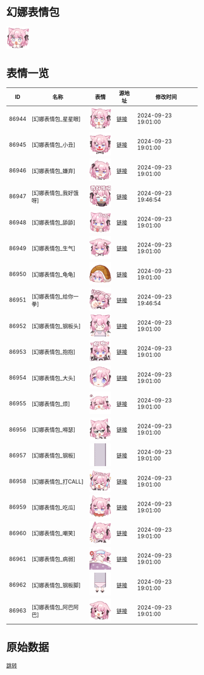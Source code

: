 # 幻娜表情包

<img src="./cover.png" height="60" alt="cover" />

# 表情一览

|ID|名称|表情|源地址|修改时间|
|----|----|----|----|----|
|86944|[幻娜表情包_星星眼]|<img src="./pic/086944_%5B幻娜表情包_星星眼%5D.png" height="60" alt="星星眼"/>|[链接](https://i0.hdslb.com/bfs/garb/d5a063065f0c1c0e92a96edf9aee6f9d520fa82e.png)|2024-09-23 19:01:00|
|86945|[幻娜表情包_小丑]|<img src="./pic/086945_%5B幻娜表情包_小丑%5D.png" height="60" alt="小丑"/>|[链接](https://i0.hdslb.com/bfs/garb/b4c10611596629e34ff4cafccfdcbc2a63c1768f.png)|2024-09-23 19:01:00|
|86946|[幻娜表情包_嫌弃]|<img src="./pic/086946_%5B幻娜表情包_嫌弃%5D.png" height="60" alt="嫌弃"/>|[链接](https://i0.hdslb.com/bfs/garb/d0d291ecabe25847121212ff5d274aa175066e93.png)|2024-09-23 19:01:00|
|86947|[幻娜表情包_我好饿呀]|<img src="./pic/086947_%5B幻娜表情包_我好饿呀%5D.png" height="60" alt="我好饿呀"/>|[链接](https://i0.hdslb.com/bfs/garb/item/cd1d6698ea2aef1db2f8d9ba17a5c3127f1fc4a8.png)|2024-09-23 19:46:54|
|86948|[幻娜表情包_舔舔]|<img src="./pic/086948_%5B幻娜表情包_舔舔%5D.png" height="60" alt="舔舔"/>|[链接](https://i0.hdslb.com/bfs/garb/dde7cbaf8ecd73b70d392a0b73e904f32c708d70.png)|2024-09-23 19:01:00|
|86949|[幻娜表情包_生气]|<img src="./pic/086949_%5B幻娜表情包_生气%5D.png" height="60" alt="生气"/>|[链接](https://i0.hdslb.com/bfs/garb/0e6bcaacb6dd8c262813ef2935edb46dd85f4d4a.png)|2024-09-23 19:01:00|
|86950|[幻娜表情包_龟龟]|<img src="./pic/086950_%5B幻娜表情包_龟龟%5D.png" height="60" alt="龟龟"/>|[链接](https://i0.hdslb.com/bfs/garb/3c6b35f188bd9fc1e0e19fbeb5d5f40254734887.png)|2024-09-23 19:01:00|
|86951|[幻娜表情包_给你一拳]|<img src="./pic/086951_%5B幻娜表情包_给你一拳%5D.png" height="60" alt="给你一拳"/>|[链接](https://i0.hdslb.com/bfs/garb/item/eda8a76a40d905c52ba30949025593b8476715d8.png)|2024-09-23 19:46:54|
|86952|[幻娜表情包_钢板头]|<img src="./pic/086952_%5B幻娜表情包_钢板头%5D.png" height="60" alt="钢板头"/>|[链接](https://i0.hdslb.com/bfs/garb/e1e547cf55bb97fc597fd0ef870b7b919bb12b66.png)|2024-09-23 19:01:00|
|86953|[幻娜表情包_抱抱]|<img src="./pic/086953_%5B幻娜表情包_抱抱%5D.png" height="60" alt="抱抱"/>|[链接](https://i0.hdslb.com/bfs/garb/d05f8d1315e7981f3d6ccb0bc5b2e4856742450a.png)|2024-09-23 19:01:00|
|86954|[幻娜表情包_大头]|<img src="./pic/086954_%5B幻娜表情包_大头%5D.png" height="60" alt="大头"/>|[链接](https://i0.hdslb.com/bfs/garb/468d15de7d6d0cc447fee4e765f080141e62a6b6.png)|2024-09-23 19:01:00|
|86955|[幻娜表情包_烦]|<img src="./pic/086955_%5B幻娜表情包_烦%5D.png" height="60" alt="烦"/>|[链接](https://i0.hdslb.com/bfs/garb/5e364f45d9d2fa8c2c03c5552736bb4a5eb072e8.png)|2024-09-23 19:01:00|
|86956|[幻娜表情包_嘚瑟]|<img src="./pic/086956_%5B幻娜表情包_嘚瑟%5D.png" height="60" alt="嘚瑟"/>|[链接](https://i0.hdslb.com/bfs/garb/4c4c4ffd3a64f2cfdaf4ced1dc1be24379cf1991.png)|2024-09-23 19:01:00|
|86957|[幻娜表情包_钢板]|<img src="./pic/086957_%5B幻娜表情包_钢板%5D.png" height="60" alt="钢板"/>|[链接](https://i0.hdslb.com/bfs/garb/890f6721940ef9a88c2b47a7a77ceac94468d538.png)|2024-09-23 19:01:00|
|86958|[幻娜表情包_打CALL]|<img src="./pic/086958_%5B幻娜表情包_打CALL%5D.png" height="60" alt="打CALL"/>|[链接](https://i0.hdslb.com/bfs/garb/522982a56776152e3e0619d9727fa3e06a44c1f5.png)|2024-09-23 19:01:00|
|86959|[幻娜表情包_吃瓜]|<img src="./pic/086959_%5B幻娜表情包_吃瓜%5D.png" height="60" alt="吃瓜"/>|[链接](https://i0.hdslb.com/bfs/garb/e55f074a532ddc49d9f1ca537015fb5dc1c05033.png)|2024-09-23 19:01:00|
|86960|[幻娜表情包_嘲笑]|<img src="./pic/086960_%5B幻娜表情包_嘲笑%5D.png" height="60" alt="嘲笑"/>|[链接](https://i0.hdslb.com/bfs/garb/945ea875d6abfa4764c9b18afb4fe49e6955f5c5.png)|2024-09-23 19:01:00|
|86961|[幻娜表情包_病弱]|<img src="./pic/086961_%5B幻娜表情包_病弱%5D.png" height="60" alt="病弱"/>|[链接](https://i0.hdslb.com/bfs/garb/25caa7810125700cd6adc45b9e9664f82c5bf388.png)|2024-09-23 19:01:00|
|86962|[幻娜表情包_钢板脚]|<img src="./pic/086962_%5B幻娜表情包_钢板脚%5D.png" height="60" alt="钢板脚"/>|[链接](https://i0.hdslb.com/bfs/garb/7b354dcfa59c9734f545e7d36048353798d3b4c5.png)|2024-09-23 19:01:00|
|86963|[幻娜表情包_阿巴阿巴]|<img src="./pic/086963_%5B幻娜表情包_阿巴阿巴%5D.png" height="60" alt="阿巴阿巴"/>|[链接](https://i0.hdslb.com/bfs/garb/a6f8b8dd6e11f87d91f3efbf15416b7c3cb595a9.png)|2024-09-23 19:01:00|

# 原始数据

[跳转](./raw.json)

